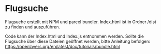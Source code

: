 # Flugsuche

Flugsuche erstellt mit NPM und parcel bundler.
Index.html ist in Ordner /dist zu finden und auszuführen.

Code kann der Index.html und Index.js entnommen werden.
Sollte die Flugsuche über diese Dateien geöffnet werden, bitte Anleitung befolgen:
https://openlayers.org/en/latest/doc/tutorials/bundle.html
